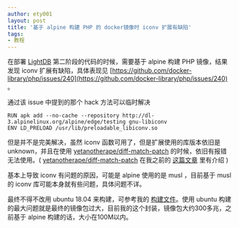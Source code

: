 ```yaml
---
author: ety001
layout: post
title: '基于 alpine 构建 PHP 的 docker镜像时 iconv 扩展有缺陷'
tags:
- 教程
---
```


在部署 [LightDB](https://github.com/ety001/steem-lightdb) 第二阶段的代码的时候，需要基于 alpine 构建 PHP 镜像，结果发现 iconv 扩展有缺陷，具体表现见 [https://github.com/docker-library/php/issues/240](https://github.com/docker-library/php/issues/240) 。

通过该 issue 中提到的那个 hack 方法可以临时解决

```
RUN apk add --no-cache --repository http://dl-3.alpinelinux.org/alpine/edge/testing gnu-libiconv
ENV LD_PRELOAD /usr/lib/preloadable_libiconv.so
```

但是并不是完美解决，虽然 iconv 函数可用了，但是扩展使用的库版本依旧是 unknown，并且在使用 [yetanotherape/diff-match-patch](https://github.com/yetanotherape/diff-match-patch) 的时候，依旧有报错无法使用。( [yetanotherape/diff-match-patch](https://github.com/yetanotherape/diff-match-patch) 在我之前的 [这篇文章]() 里有介绍 )

基本上导致 iconv 有问题的原因，可能是 alpine 使用的是 musl ，目前基于 musl 的 iconv 库可能本身就有些问题，具体问题不详。

最终不得不改用 ubuntu 18.04 来构建，可参考我的 [构建文件](https://github.com/ety001/dockerfile/tree/master/php7.2-ubuntu18.04)。使用 ubuntu 构建的最大问题就是最终的镜像包过大，目前我的这个封装，镜像包大约300多兆，之前基于 alpine 构建的话，大小在100M以内。